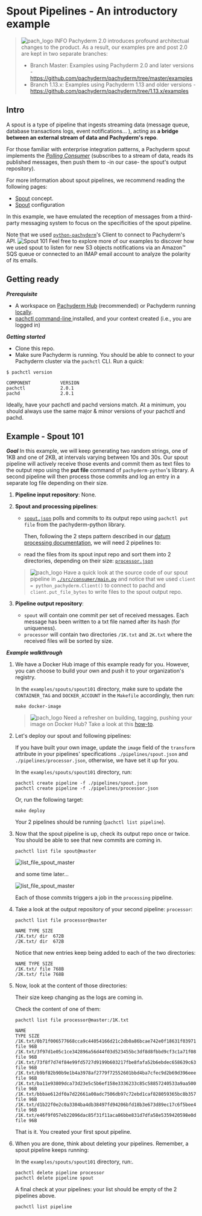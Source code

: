 # Spout Pipelines - An introductory example

>![pach_logo](./img/pach_logo.svg) INFO Pachyderm 2.0 introduces profound architectual changes to the product. As a result, our examples pre and post 2.0 are kept in two separate branches:
> - Branch Master: Examples using Pachyderm 2.0 and later versions - https://github.com/pachyderm/pachyderm/tree/master/examples
> - Branch 1.13.x: Examples using Pachyderm 1.13 and older versions - https://github.com/pachyderm/pachyderm/tree/1.13.x/examples

## Intro
A spout is a type of pipeline that ingests 
streaming data (message queue, database transactions logs,
event notifications... ), 
acting as **a bridge
between an external stream of data and Pachyderm's repo**.

For those familiar with enterprise integration patterns,
a Pachyderm spout implements the
*[Polling Consumer](https://www.enterpriseintegrationpatterns.com/patterns/messaging/PollingConsumer.html)* 
(subscribes to a stream of data,
reads its published messages, 
then push them to -in our case- the spout's output repository).

For more information about spout pipelines,
we recommend reading the following pages:

- [Spout](https://docs.pachyderm.com/latest/concepts/pipeline-concepts/pipeline/spout/) concept.
- [Spout](https://docs.pachyderm.com/latest/reference/pipeline_spec/#spout-optional) configuration 


In this example, we have emulated the reception 
of messages from a third-party messaging system
to focus on the specificities of the spout pipeline.

Note that we used [`python-pachyderm`](https://github.com/pachyderm/python-pachyderm)'s Client to connect to Pachyderm's API.
![Spout 101](./img/spout101.png)
Feel free to explore more of our examples
to discover how we used spout to listen
for new S3 objects notifications via an Amazon™ SQS queue
or connected to an IMAP email account
to analyze the polarity of its emails.

## Getting ready
***Prerequisite***
- A workspace on [Pachyderm Hub](https://docs.pachyderm.com/latest/hub/hub_getting_started/) (recommended) or Pachyderm running [locally](https://docs.pachyderm.com/latest/getting_started/local_installation/).
- [pachctl command-line ](https://docs.pachyderm.com/latest/getting_started/local_installation/#install-pachctl) installed, and your context created (i.e., you are logged in)

***Getting started***
- Clone this repo.
- Make sure Pachyderm is running. You should be able to connect to your Pachyderm cluster via the `pachctl` CLI. 
Run a quick:
```shell
$ pachctl version

COMPONENT           VERSION
pachctl             2.0.1
pachd               2.0.1
```
Ideally, have your pachctl and pachd versions match. At a minimum, you should always use the same major & minor versions of your pachctl and pachd. 

## Example - Spout 101 
***Goal***
In this example,
we will keep generating two random strings, 
one of 1KB and one of 2KB,
at intervals varying between 10s and 30s.
Our spout pipeline will actively receive
those events and commit them as text files
to the output repo 
using the **put file** command
of `pachyderm-python`'s library. 
A second pipeline will then process those commits
and log an entry in a separate log file
depending on their size.


1. **Pipeline input repository**: None. 

1. **Spout and processing pipelines**: 
    - [`spout.json`](./pipelines/spout.json) polls and commits to its output repo using `pachctl put file` from the pachyderm-python library.  

        Then, following the 2 steps pattern described in our [datum processing documentation](https://docs.pachyderm.com/latest/concepts/pipeline-concepts/datum/relationship-between-datums/), we will need 2 pipelines to:
    - read the files from its spout input repo and sort them into 2 directories, depending on their size: [`processor.json`](./pipelines/processor.json) 

    >![pach_logo](./img/pach_logo.svg) Have a quick look at the source code of our spout pipeline in [`./src/consumer/main.py`](./src/consumer/main.py) and notice that we used `client = python_pachyderm.Client()` to connect to pachd and `client.put_file_bytes` to write files to the spout output repo. 


1. **Pipeline output repository**: 
    - `spout` will contain one commit per set of received messages. Each message has been written to a txt file named after its hash (for uniqueness). 
    - `processor` will contain two directories `/1K.txt` and `2K.txt` where the received files will be sorted by size.


***Example walkthrough***

1.  We have a Docker Hub image of this example ready for you.
    However, you can choose to build your own and push it to your organization's registry.
    
    In the `examples/spouts/spout101` directory,
    make sure to update the `CONTAINER_TAG` and `DOCKER_ACCOUNT` in the `Makefile` accordingly,
    then run:

    ```shell
    make docker-image
    ```
    >![pach_logo](./img/pach_logo.svg) Need a refresher on building, tagging, pushing your image on Docker Hub? Take a look at this [how-to](https://docs.pachyderm.com/latest/how-tos/developer-workflow/working-with-pipelines/).

1. Let's deploy our spout and following pipelines: 

    If you have built your own image, update the `image` field of the `transform` attribute in your pipelines' specifications `./pipelines/spout.json` and `./pipelines/processor.json`, otherwise, we have set it up for you.

    In the `examples/spouts/spout101` directory, run:
    ```shell
	pachctl create pipeline -f ./pipelines/spout.json
	pachctl create pipeline -f ./pipelines/processor.json
    ```
    Or, run the following target: 
    ```shell
    make deploy
    ```
    Your 2 pipelines should be running (`pachctl list pipeline`).

1. Now that the spout pipeline is up, check its output repo once or twice. 
    You should be able to see that new commits are coming in.
    
    ```shell
    pachctl list file spout@master
    ```
    ![list_file_spout_master](./img/pachctl_list_file_spout_master.png)

    and some time later...

    ![list_file_spout_master](./img/pachctl_list_file_spout_master_later.png)
    
    Each of those commits triggers a job in the `processing` pipeline.

1. Take a look at the output repository of your second pipeline: `processor`:
    ```shell
    pachctl list file processor@master
    ```
    ```
    NAME TYPE SIZE
    /1K.txt/ dir  672B
    /2K.txt/ dir  672B
    ```
    Notice that new entries keep being added to each of the two directories:
    ```
    NAME TYPE SIZE
    /1K.txt/ file 768B
    /2K.txt/ file 768B
    ```

1. Now, look at the content of those directories:

    Their size keep changing as the logs are coming in.

    Check the content of one of them:
    ```shell
    pachctl list file processor@master:/1K.txt
    ```
    
    ```
    NAME                                                                         TYPE SIZE
    /1K.txt/0b71f006577668cca9c44054166d21c2db0a86bcae742e0f18631f03971a12d7.txt file 96B
    /1K.txt/3f97d1e05c1ce342896a56d44f03d523455bc3df8d8fbbd9cf3c1a71f08df172.txt file 96B
    /1K.txt/73f8f7d74f84e99fd5727d9199b603217fbe8fafa52b6ebdec658639c636fd6f.txt file 96B
    /1K.txt/b9bf82b90b9e1b4a3978af2779f72552601bbd4ba7cfec9d2b69d396eee00602.txt file 96B
    /1K.txt/ba11e93809dca73d23e5c5b6ef158e3336233c85c58857240533a9aa500cb813.txt file 96B
    /1K.txt/bbbae612df0a7d22661a00adc7506db97c72ebd1caf828059365bc8b357bd864.txt file 96B
    /1K.txt/d1b22f0e2c0a3304ba4db38497fd94206bfd18b3e673d89ec17c6f5bee4a0dc1.txt file 96B
    /1K.txt/e46f9f057eb22096dac85f31f11aca86bbe831d7dfa58e5359420598e0d1f905.txt file 96B
    ```




    That is it. You created your first spout pipeline.

1. When you are done, think about deleting your pipelines.
Remember, a spout pipeline keeps running: 

    In the `examples/spouts/spout101` directory, run:.
    ```shell
    pachctl delete pipeline processor
    pachctl delete pipeline spout
    ```
 
    
    A final check at your pipelines: your list should be empty of the 2 pipelines above. 
    ```shell
    pachctl list pipeline
    ```

